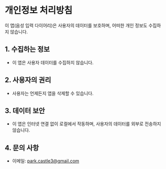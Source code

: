 # 개인정보 처리방침

이 앱(음성 입력 다이어리)은 사용자의 데이터를 보호하며, 어떠한 개인 정보도 수집하지 않습니다.

## 1. 수집하는 정보
- 이 앱은 사용자 데이터를 수집하지 않습니다.

## 2. 사용자의 권리
- 사용자는 언제든지 앱을 삭제할 수 있습니다.

## 3. 데이터 보안
- 이 앱은 인터넷 연결 없이 로컬에서 작동하며, 사용자의 데이터를 외부로 전송하지 않습니다.

## 4. 문의 사항
- 이메일: park.castle3@gmail.com

